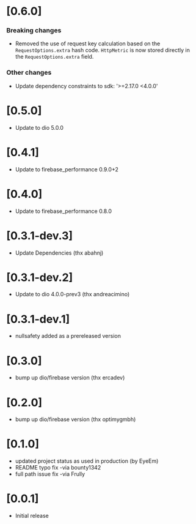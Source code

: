 # [0.6.0]

### Breaking changes

- Removed the use of request key calculation based on the `RequestOptions.extra` hash code. `HttpMetric` is now stored directly in the `RequestOptions.extra` field.

### Other changes

- Update dependency constraints to sdk: '>=2.17.0 <4.0.0'

# [0.5.0]

- Update to dio 5.0.0

# [0.4.1]

- Update to firebase_performance 0.9.0+2

# [0.4.0]

- Update to firebase_performance 0.8.0

# [0.3.1-dev.3]

- Update Dependencies (thx abahnj)

# [0.3.1-dev.2]

- Update to dio 4.0.0-prev3 (thx andreacimino)

# [0.3.1-dev.1]

- nullsafety added as a prereleased version

# [0.3.0]

- bump up dio/firebase version (thx ercadev)

# [0.2.0]

- bump up dio/firebase version (thx optimygmbh)

# [0.1.0]

- updated project status as used in production (by EyeEm)
- README typo fix -via bounty1342
- full path issue fix -via Frully

# [0.0.1]

- Initial release
